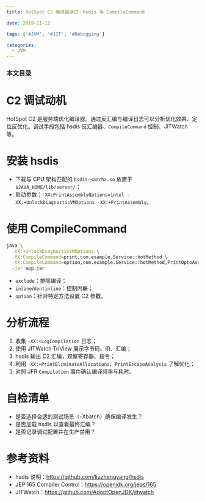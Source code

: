```yaml
---
title: HotSpot C2 编译器调试：hsdis 与 CompileCommand

date: 2019-11-12

tags: ['#JVM', '#JIT', '#Debugging']

categories:
  - JVM
---
```


### 本文目录
<!-- toc -->

# C2 调试动机
HotSpot C2 是服务端优化编译器。通过反汇编与编译日志可以分析优化效果、定位反优化。调试手段包括 hsdis 反汇编器、`CompileCommand` 控制、JITWatch 等。

# 安装 hsdis
- 下载与 CPU 架构匹配的 `hsdis-<arch>.so` 放置于 `$JAVA_HOME/lib/server/`；
- 启动参数：`-XX:PrintAssemblyOptions=intel -XX:+UnlockDiagnosticVMOptions -XX:+PrintAssembly`。

# 使用 CompileCommand
```bash
java \
  -XX:+UnlockDiagnosticVMOptions \
  -XX:CompileCommand=print,com.example.Service::hotMethod \
  -XX:CompileCommand=option,com.example.Service::hotMethod,PrintOptoAssembly \
  -jar app.jar
```
- `exclude`：排除编译；
- `inline`/`dontinline`：控制内联；
- `option`：针对特定方法设置 C2 参数。

# 分析流程
1. 收集 `-XX:+LogCompilation` 日志；
2. 使用 JITWatch TriView 展示字节码、IR、汇编；
3. hsdis 输出 C2 汇编，观察寄存器、指令；
4. 利用 `-XX:+PrintEliminateAllocations`、`PrintEscapeAnalysis` 了解优化；
5. 对照 JFR `Compilation` 事件确认编译频率与耗时。

# 自检清单
- 是否选择合适的测试场景（-Xbatch）确保编译发生？
- 是否加载 hsdis 以查看最终汇编？
- 是否记录调试配置并在生产禁用？

# 参考资料
- hsdis 说明：https://github.com/liuzhengyang/hsdis
- JEP 165 Compiler Control：https://openjdk.org/jeps/165
- JITWatch：https://github.com/AdoptOpenJDK/jitwatch
